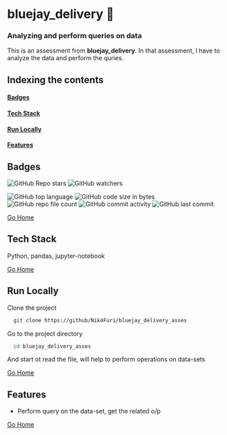 # <h1 id="bluejay_delivery_asses"> bluejay_delivery 🚀 </h1>
### Analyzing and perform queries on data
This is an assessment from **bluejay_delivery**. In that assessment, I have to analyze the data and perform the quries.

## Indexing the contents
#### <a href="#badges" >Badges</a></p>
#### <a href="#stack" >Tech Stack</a></p>
#### <a href="#runLocally" >Run Locally</a></p>
#### <a href="#features" >Features</a></p>

## <h2 id="badges" >Badges </h2>


![GitHub Repo stars](https://img.shields.io/github/stars/Nik4Furi/bluejay_delivery_asses?style=social) ![GitHub watchers](https://img.shields.io/github/watchers/Nik4Furi/bluejay_delivery_asses?style=social)

![GitHub top language](https://img.shields.io/github/languages/top/Nik4Furi/bluejay_delivery_asses)   ![GitHub code size in bytes](https://img.shields.io/github/languages/code-size/Nik4Furi/bluejay_delivery_asses?style=flat-square) ![GitHub repo file count](https://img.shields.io/github/directory-file-count/Nik4Furi/bluejay_delivery_asses) 
![GitHub commit activity](https://img.shields.io/github/commit-activity/m/Nik4Furi/bluejay_delivery_asses)   ![GitHub last commit](https://img.shields.io/github/last-commit/Nik4Furi/bluejay_delivery_asses)


<a href="#bluejay_delivery_asses">Go Home </a>


## <h2 id="stack" >Tech Stack </h2>


Python, pandas, jupyter-notebook

<a href="#bluejay_delivery_asses">Go Home </a>



## <h2 id="runLocally" >Run Locally </h2>

Clone the project

```bash
  git clone https://github/Nik4Furi/bluejay_delivery_asses
```

Go to the project directory

```bash
  cd bluejay_delivery_asses
```

And start ot read the file, will help to perform operations on data-sets


<a href="#bluejay_delivery_asses">Go Home </a>


## <h2 id="features">Features </h2>

- Perform query on the data-set, get the related o/p


<a href="#bluejay_delivery_asses">Go Home </a>